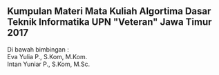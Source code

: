 ## Kumpulan Materi Mata Kuliah Algortima Dasar Teknik Informatika UPN "Veteran" Jawa Timur 2017

Di bawah bimbingan :<br>
Eva Yulia P., S.Kom, M.Kom.<br>
Intan Yuniar P., S.Kom, M.Sc.
